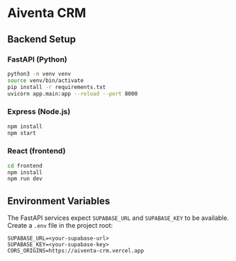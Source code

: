 # Aiventa CRM

## Backend Setup

### FastAPI (Python)

```bash
python3 -m venv venv
source venv/bin/activate
pip install -r requirements.txt
uvicorn app.main:app --reload --port 8000
```

### Express (Node.js)

```bash
npm install
npm start
```

### React (frontend)

```bash
cd frontend
npm install
npm run dev
```

## Environment Variables

The FastAPI services expect `SUPABASE_URL` and `SUPABASE_KEY` to be
available. Create a `.env` file in the project root:

```env
SUPABASE_URL=<your-supabase-url>
SUPABASE_KEY=<your-supabase-key>
CORS_ORIGINS=https://aiventa-crm.vercel.app
```
